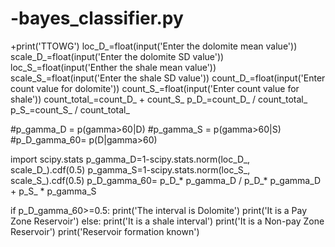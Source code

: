 # -bayes_classifier.py
+print('TTOWG')
loc_D_=float(input('Enter the dolomite mean value'))
scale_D_=float(input('Enter the dolomite SD value'))
loc_S_=float(input('Enther the shale mean value'))
scale_S_=float(input('Enter the shale SD value'))
count_D_=float(input('Enter count value for dolomite'))
count_S_=float(input('Enter count value for shale'))
count_total_=count_D_ + count_S_
p_D_=count_D_ / count_total_
p_S_=count_S_ / count_total_

#p_gamma_D = p(gamma>60|D)
#p_gamma_S = p(gamma>60|S)
#p_D_gamma_60= p(D|gamma>60)

import scipy.stats
p_gamma_D=1-scipy.stats.norm(loc_D_, scale_D_).cdf(0.5)
p_gamma_S=1-scipy.stats.norm(loc_S_, scale_S_).cdf(0.5)
p_D_gamma_60= p_D_* p_gamma_D / p_D_* p_gamma_D + p_S_ * p_gamma_S


if p_D_gamma_60>=0.5:
    print('The interval is Dolomite')
    print('It is a Pay Zone Reservoir')
else:
    print('It is a shale interval')
    print('It is a Non-pay Zone Reservoir')
print('Reservoir formation known')
